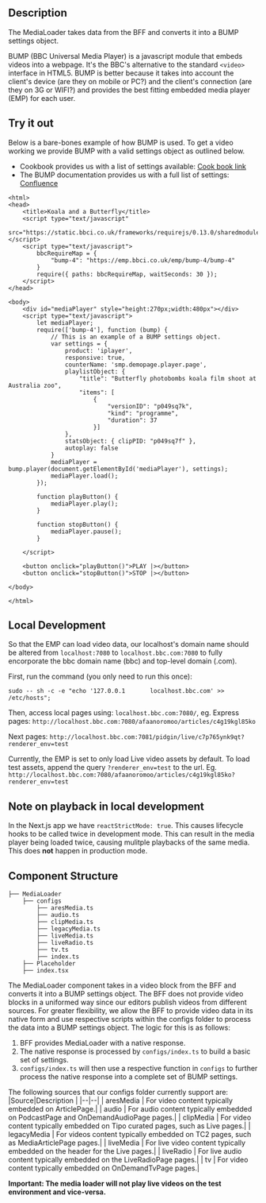 ## Description

The MediaLoader takes data from the BFF and converts it into a BUMP settings object.

BUMP (BBC Universal Media Player) is a javascript module that embeds videos into a webpage. It's the BBC's alternative to the standard `<video>` interface in HTML5. BUMP is better because it takes into account the client's device (are they on mobile or PC?) and the client's connection (are they on 3G or WIFI?) and provides the best fitting embedded media player (EMP) for each user.

## Try it out

Below is a bare-bones example of how BUMP is used. To get a video working we provide BUMP with a valid settings object as outlined below.

- Cookbook provides us with a list of settings available: [Cook book link](https://cookbook.tools.bbc.co.uk/iplayer/customise)
- The BUMP documentation provides us with a full list of settings: [Confluence](https://confluence.dev.bbc.co.uk/display/mp/SMP+Settings+Object)

```
<html>
<head>
    <title>Koala and a Butterfly</title>
    <script type="text/javascript"
        src="https://static.bbci.co.uk/frameworks/requirejs/0.13.0/sharedmodules/require.js"></script>
    <script type="text/javascript">
        bbcRequireMap = {
            "bump-4": "https://emp.bbci.co.uk/emp/bump-4/bump-4"
        }
        require({ paths: bbcRequireMap, waitSeconds: 30 });
    </script>
</head>

<body>
    <div id="mediaPlayer" style="height:270px;width:480px"></div>
    <script type="text/javascript">
        let mediaPlayer;
        require(['bump-4'], function (bump) {
			// This is an example of a BUMP settings object.
            var settings = {
                product: 'iplayer',
                responsive: true,
                counterName: 'smp.demopage.player.page',
                playlistObject: {
                    "title": "Butterfly photobombs koala film shoot at Australia zoo",
                    "items": [
                        {
                            "versionID": "p049sq7k",
                            "kind": "programme",
                            "duration": 37
                        }]
                },
                statsObject: { clipPID: "p049sq7f" },
                autoplay: false
            }
            mediaPlayer = bump.player(document.getElementById('mediaPlayer'), settings);
            mediaPlayer.load();
        });

        function playButton() {
            mediaPlayer.play();
        }

        function stopButton() {
            mediaPlayer.pause();
        }

    </script>

    <button onclick="playButton()">PLAY |></button>
    <button onclick="stopButton()">STOP |></button>

</body>

</html>
```

## Local Development

So that the EMP can load video data, our localhost's domain name should be altered from `localhost:7080` to `localhost.bbc.com:7080` to fully encorporate the bbc domain name (bbc) and top-level domain (.com).

First, run the command (you only need to run this once):

`sudo -- sh -c -e "echo '127.0.0.1       localhost.bbc.com' >> /etc/hosts";`

Then, access local pages using: `localhost.bbc.com:7080/`,
eg.
Express pages: `http://localhost.bbc.com:7080/afaanoromoo/articles/c4g19kgl85ko`

Next pages: `http://localhost.bbc.com:7081/pidgin/live/c7p765ynk9qt?renderer_env=test`

Currently, the EMP is set to only load Live video assets by default. To load test assets, append the query `?renderer_env=test` to the url. Eg. `http://localhost.bbc.com:7080/afaanoromoo/articles/c4g19kgl85ko?renderer_env=test`

## Note on playback in local development

In the Next.js app we have `reactStrictMode: true`. This causes lifecycle hooks to be called twice in development mode. This can result in the media player being loaded twice, causing mulitple playbacks of the same media. This does **not** happen in production mode.

## Component Structure

    ├── MediaLoader
    	├── configs
    		├── aresMedia.ts
    		├── audio.ts
    		├── clipMedia.ts
    		├── legacyMedia.ts
    		├── liveMedia.ts
    		├── liveRadio.ts
    		├── tv.ts
    		├── index.ts
    	├── Placeholder
    	├── index.tsx

The MediaLoader component takes in a video block from the BFF and converts it into a BUMP settings object. The BFF does not provide video blocks in a uniformed way since our editors publish videos from different sources. For greater flexibility, we allow the BFF to provide video data in its native form and use respective scripts within the configs folder to process the data into a BUMP settings object. The logic for this is as follows:

1. BFF provides MediaLoader with a native response.
2. The native response is processed by `configs/index.ts` to build a basic set of settings.
3. `configs/index.ts` will then use a respective function in `configs` to further process the native response into a complete set of BUMP settings.

The following sources that our configs folder currently support are:
|Source|Description |
|--|--|
| aresMedia | For video content typically embedded on ArticlePage.|
| audio | For audio content typically embedded on PodcastPage and OnDemandAudioPage pages.|
| clipMedia | For video content typically embedded on Tipo curated pages, such as Live pages.|
| legacyMedia | For videos content typically embedded on TC2 pages, such as MediaArticlePage pages.|
| liveMedia | For live video content typically embedded on the header for the Live pages.|
| liveRadio | For live audio content typically embedded on the LiveRadioPage pages.|
| tv | For video content typically embedded on OnDemandTvPage pages.|

**Important: The media loader will not play live videos on the test environment and vice-versa.**
